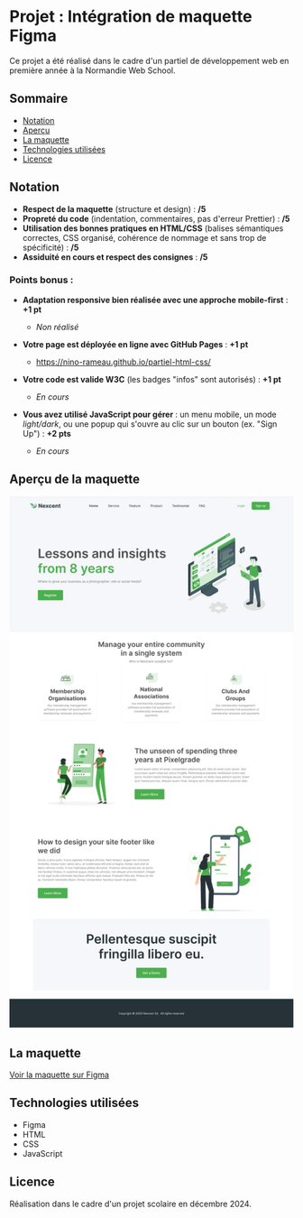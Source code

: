 # Projet : Intégration de maquette Figma

Ce projet a été réalisé dans le cadre d'un partiel de développement web en première année à la Normandie Web School.

## Sommaire

- [Notation](#notation)
- [Aperçu](#aperçu)
- [La maquette](#la-maquette)
- [Technologies utilisées](#technologies-utilisées)
- [Licence](#licence)

## Notation

- **Respect de la maquette** (structure et design) : **/5**
- **Propreté du code** (indentation, commentaires, pas d'erreur Prettier) : **/5**
- **Utilisation des bonnes pratiques en HTML/CSS** (balises sémantiques correctes, CSS organisé, cohérence de nommage et sans trop de spécificité) : **/5**
- **Assiduité en cours et respect des consignes** : **/5**

### Points bonus :

- **Adaptation responsive bien réalisée avec une approche mobile-first** : **+1 pt**

  - _Non réalisé_

- **Votre page est déployée en ligne avec GitHub Pages** : **+1 pt**

  - https://nino-rameau.github.io/partiel-html-css/

- **Votre code est valide W3C** (les badges "infos" sont autorisés) : **+1 pt**

  - _En cours_

- **Vous avez utilisé JavaScript pour gérer** : un menu mobile, un mode _light/dark_, ou une popup qui s'ouvre au clic sur un bouton (ex. "Sign Up") : **+2 pts**
  - _En cours_

## Aperçu de la maquette

![Maquette à reproduire](maquette-site.png)

## La maquette

[Voir la maquette sur Figma](https://www.figma.com/design/u9UzdxpZINzJ2fZvh4snae/NWS---Evaluation-Integration-HTML-CSS?node-id=0-1&t=H6Ges9EuC6PUZhAe-1)

## Technologies utilisées

- Figma
- HTML
- CSS
- JavaScript

## Licence

Réalisation dans le cadre d'un projet scolaire en décembre 2024.
